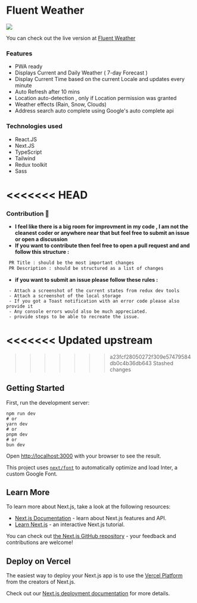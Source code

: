 # Fluent Weather
![](https://raw.githubusercontent.com/AndriaSalah/weather2.0/master/public/icons/icon-180x180.png)


You can check out the live version at [Fluent Weather](http://Fluent-weather.vercel.app "Fluent Weather")
### Features
- PWA ready
- Displays Current and Daily Weather ( 7-day Forecast )
- Display Current Time based on the current Locale and updates every minute
- Auto Refresh after 10 mins
- Location auto-detection , only if Location permission was granted
- Weather effects (Rain, Snow, Clouds)
- Address search auto complete using Google's auto complete api

### Technologies used
- React.JS
- Next.JS
- TypeScript
- Tailwind
- Redux toolkit
- Sass

<<<<<<< HEAD
=======
### Contribution 🫶
- **I feel like there is a big room for improvment in my code , I am not the cleanest coder or anywhere near that but feel free to submit an issue or open a discussion**
- **If you want to contribute then feel free to open a pull request and and follow this structure :**
 ```bash
  PR Title : should be the most important changes
  PR Description : should be structured as a list of changes
```

- **if you want to submit an issue please follow these rules :**
```
 - Attach a screenshot of the current states from redux dev tools
 - Attach a screenshot of the local storage
 - If you got a Toast notification with an error code please also provide it
 - Any console errors would also be much appreciated. 
 - provide steps to be able to recreate the issue.
```
<<<<<<< Updated upstream
=======
>>>>>>> a23fcf28050272f309e57479584db0c4b36db643
>>>>>>> Stashed changes
## Getting Started

First, run the development server:

```
npm run dev
# or
yarn dev
# or
pnpm dev
# or
bun dev
```

Open [http://localhost:3000](http://localhost:3000) with your browser to see the result.


This project uses [`next/font`](https://nextjs.org/docs/basic-features/font-optimization) to automatically optimize and load Inter, a custom Google Font.

## Learn More

To learn more about Next.js, take a look at the following resources:

- [Next.js Documentation](https://nextjs.org/docs) - learn about Next.js features and API.
- [Learn Next.js](https://nextjs.org/learn) - an interactive Next.js tutorial.

You can check out [the Next.js GitHub repository](https://github.com/vercel/next.js/) - your feedback and contributions are welcome!

## Deploy on Vercel

The easiest way to deploy your Next.js app is to use the [Vercel Platform](https://vercel.com/new?utm_medium=default-template&filter=next.js&utm_source=create-next-app&utm_campaign=create-next-app-readme) from the creators of Next.js.

Check out our [Next.js deployment documentation](https://nextjs.org/docs/deployment) for more details.
